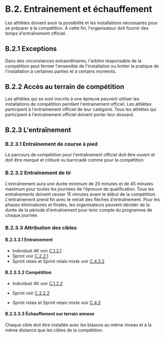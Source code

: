 # B.2. Entrainement et échauffement

Les athlètes doivent avoir la possibilité et les installations nécessaires pour se préparer à la compétition. À
cette fin, l'organisateur doit fournir des temps d'entraînement officiel.

## B.2.1 Exceptions

Dans des circonstances extraordinaires, l'arbitre responsable de la compétition peut fermer l'ensemble de
l'installation ou limiter la pratique de l'installation à certaines parties et à certains moments.

## B.2.2 Accès au terrain de compétition

Les athlètes qui se sont inscrits à une épreuve peuvent utiliser les installations de compétition pendant
l'entrainement officiel. Les athlètes participent à l'entrainement officiel de leur catégorie. Tous les athlètes
qui participent à l'entrainement officiel doivent porter leur dossard.

## B.2.3 L'entraînement

### B.2.3.1 Entraînement de course à pied

Le parcours de compétition pour l'entraînement officiel doit être ouvert et doit être marqué et clôturé ou
barricadé comme pour la compétition.

### B.2.3.2 Entraînement de tir

L'entraînement aura une durée minimum de 20 minutes et de 45 minutes maximum pour toutes les
journées de l'épreuve de qualification.
Tous les entraînements doivent cesser 15 minutes avant le début de la compétition. L'entraînement prend
fin avec le retrait des flèches d'entraînement.
Pour les phases éliminatoires et finales, les organisateurs peuvent décider de la durée de la période
d'entraînement pour tenir compte du programme de chaque journée.

### B.2.3.3 Attribution des cibles

#### B.2.3.3.1 Entrainement

- Individuel 4K voir [C.1.2.1](/reglements/II/7/C/1/#c121-cibles-dentraînement)
- Sprint voir [C.2.2.1](/reglements/II/7/C/2/#c221-cibles-dentraînement)
- Sprint relais et Sprint relais mixte voir [C.4.3.2](/reglements/II/7/C/4/#c432-cibles-dentraînement)

#### B.2.3.3.2 Compétition

- Individuel 4K voir [C.1.2.2](/reglements/II/7/C/1/#c122-cibles-des-tirs-de-compétition)

- Sprint voir [C.2.2.2](/reglements/II/7/C/2/#c222-cibles-des-tirs-de-compétition)
- Sprint relais et Sprint relais mixte voir [C.4.3](/reglements/II/7/C/4/#c43-attribution-des-cibles)

#### B.2.3.3.3 Échauffement sur terrain annexe

Chaque cible doit être installée avec les blasons au même niveau et à la même distance que les cibles de
la compétition.
